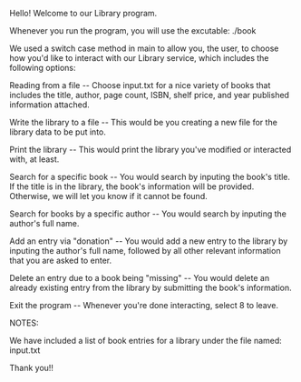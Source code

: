 Hello! Welcome to our Library program.

Whenever you run the program, you will use the excutable: ./book

We used a switch case method in main to allow you, the user, to choose how you'd like
to interact with our Library service, which includes the following options:

Reading from a file -- Choose input.txt for a nice variety of books that includes the title, author, page count, ISBN,
shelf price, and year published information attached. 

Write the library to a file -- This would be you creating a new file for the library data to be put into.

Print the library -- This would print the library you've modified or interacted with, at least.

Search for a specific book -- You would search by inputing the book's title. If the title is in the library, the book's
information will be provided. Otherwise, we will let you know if it cannot be found. 

Search for books by a specific author -- You would search by inputing the author's full name.

Add an entry via "donation"  -- You would add a new entry to the library by inputing the author's full name, followed
by all other relevant information that you are asked to enter.

Delete an entry due to a book being "missing" -- You would delete an already existing entry from the library by
submitting the book's information.

Exit the program -- Whenever you're done interacting, select 8 to leave.


NOTES:

We have included a list of book entries for a library under the file named: input.txt

Thank you!!